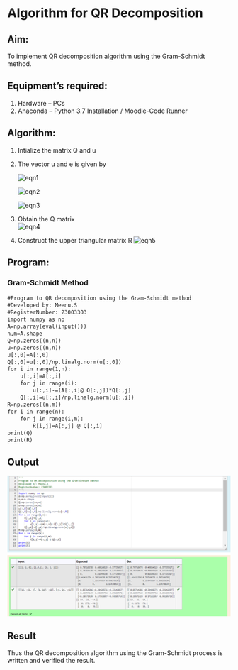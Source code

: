 # Algorithm for QR Decomposition
## Aim:
To implement QR decomposition algorithm using the Gram-Schmidt method.
## Equipment’s required:
1.	Hardware – PCs
2.	Anaconda – Python 3.7 Installation / Moodle-Code Runner
## Algorithm:
1.	Intialize the matrix Q and u
2.	The vector u and e is given by

    ![eqn1](./ex4.jpg)

    ![eqn2](./ex6.jpg)

    ![eqn3](./ex3.jpg)

3.	Obtain the Q matrix   
    ![eqn4](./ex1.jpg)
4.	Construct the upper triangular matrix R
    ![eqn5](./ex2.jpg)



## Program:
### Gram-Schmidt Method
```
#Program to QR decomposition using the Gram-Schmidt method
#Developed by: Meenu.S
#RegisterNumber: 23003303
import numpy as np
A=np.array(eval(input()))
n,m=A.shape
Q=np.zeros((n,n))
u=np.zeros((n,n))
u[:,0]=A[:,0]
Q[:,0]=u[:,0]/np.linalg.norm(u[:,0])
for i in range(1,n):
    u[:,i]=A[:,i]
    for j in range(i):
        u[:,i]-=(A[:,i]@ Q[:,j])*Q[:,j]
    Q[:,i]=u[:,i]/np.linalg.norm(u[:,i])
R=np.zeros((n,m))
for i in range(n):
    for j in range(i,m):
        R[i,j]=A[:,j] @ Q[:,i]
print(Q)
print(R)

```

## Output
![qr output](QR.png)

## Result
Thus the QR decomposition algorithm using the Gram-Schmidt process is written and verified the result.